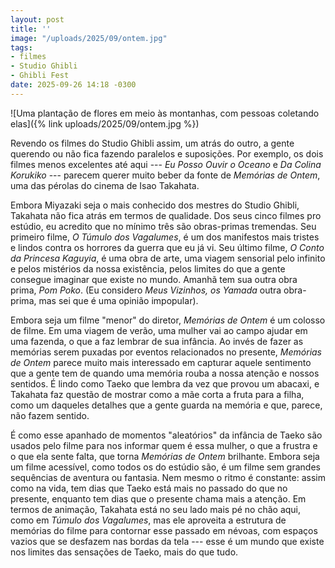 ```yaml
---
layout: post
title: ''
image: "/uploads/2025/09/ontem.jpg"
tags:
- filmes
- Studio Ghibli
- Ghibli Fest
date: 2025-09-26 14:18 -0300
---
```

![Uma plantação de flores em meio às montanhas, com pessoas coletando elas]({% link uploads/2025/09/ontem.jpg %})

Revendo os filmes do Studio Ghibli assim, um atrás do outro, a gente querendo ou não fica fazendo paralelos e suposições. Por exemplo, os dois filmes menos excelentes até aqui --- _Eu Posso Ouvir o Oceano_ e _Da Colina Korukiko_ --- parecem querer muito beber da fonte de _Memórias de Ontem_, uma das pérolas do cinema de Isao Takahata.

Embora Miyazaki seja o mais conhecido dos mestres do Studio Ghibli, Takahata não fica atrás em termos de qualidade. Dos seus cinco filmes pro estúdio, eu acredito que no mínimo três são obras-primas tremendas. Seu primeiro filme, _O Túmulo dos Vagalumes_, é um dos manifestos mais tristes e lindos contra os horrores da guerra que eu já vi. Seu último filme, _O Conto da Princesa Kaguyia_, é uma obra de arte, uma viagem sensorial pelo infinito e pelos mistérios da nossa existência, pelos limites do que a gente consegue imaginar que existe no mundo. Amanhã tem sua outra obra prima, _Pom Poko_. (Eu considero _Meus Vizinhos, os Yamada_ outra obra-prima, mas sei que é uma opinião impopular).

Embora seja um filme "menor" do diretor, _Memórias de Ontem_ é um colosso de filme. Em uma viagem de verão, uma mulher vai ao campo ajudar em uma fazenda, o que a faz lembrar de sua infância. Ao invés de fazer as memórias serem puxadas por eventos relacionados no presente, _Memórias de Ontem_ parece muito mais interessado em capturar aquele sentimento que a gente tem de quando uma memória rouba a nossa atenção e nossos sentidos. É lindo como Taeko que lembra da vez que provou um abacaxi, e Takahata faz questão de mostrar como a mãe corta a fruta para a filha, como um daqueles detalhes que a gente guarda na memória e que, parece, não fazem sentido.

É como esse apanhado de momentos "aleatórios" da infância de Taeko são usados pelo filme para nos informar quem é essa mulher, o que a frustra e o que ela sente falta, que torna _Memórias de Ontem_ brilhante. Embora seja um filme acessível, como todos os do estúdio são, é um filme sem grandes sequências de aventura ou fantasia. Nem mesmo o ritmo é constante: assim como na vida, tem dias que Taeko está mais no passado do que no presente, enquanto tem dias que o presente chama mais a atenção. Em termos de animação, Takahata está no seu lado mais pé no chão aqui, como em _Túmulo dos Vagalumes_, mas ele aproveita a estrutura de memórias do filme para contornar esse passado em névoas, com espaços vazios que se desfazem nas bordas da tela --- esse é um mundo que existe nos limites das sensações de Taeko, mais do que tudo.
